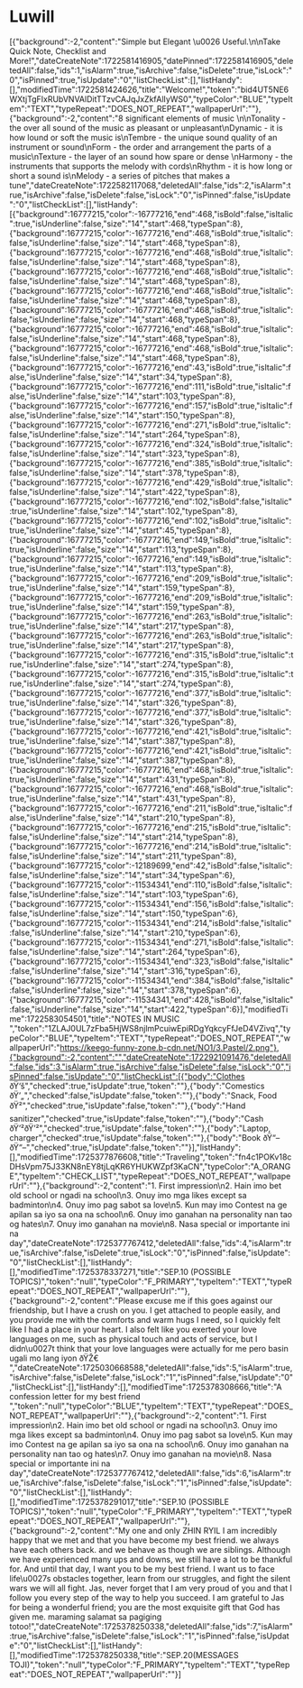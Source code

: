 # Luwill
[{"background":-2,"content":"Simple but Elegant \u0026 Useful.\n\nTake Quick Note, Checklist and More!","dateCreateNote":1722581416905,"datePinned":1722581416905,"deletedAll":false,"ids":1,"isAlarm":true,"isArchive":false,"isDelete":true,"isLock":"0","isPinned":true,"isUpdate":"0","listCheckList":[],"listHandy":[],"modifiedTime":1722581424626,"title":"Welcome!","token":"bid4UT5NE6WXtjTgFIxRUbVNVAlDitTTzvCAJqJxZkfAlIyWS0","typeColor":"BLUE","typeItem":"TEXT","typeRepeat":"DOES_NOT_REPEAT","wallpaperUrl":""},{"background":-2,"content":"8 significant elements of music \n\nTonality - the over all sound of the music as pleasant or unpleasant\nDynamic - it is how lound or soft the music is\nTembre - the unique sound quality of an instrument or sound\nForm - the order and arrangement the parts of a music\nTexture - the layer of an sound how spare or dense \nHarmony - the instruments that supports the melody with cords\nRhythm - it is how long or short a sound is\nMelody - a series of pitches that makes a tune","dateCreateNote":1722582117068,"deletedAll":false,"ids":2,"isAlarm":true,"isArchive":false,"isDelete":false,"isLock":"0","isPinned":false,"isUpdate":"0","listCheckList":[],"listHandy":[{"background":16777215,"color":-16777216,"end":468,"isBold":false,"isItalic":true,"isUnderline":false,"size":"14","start":468,"typeSpan":8},{"background":16777215,"color":-16777216,"end":468,"isBold":true,"isItalic":false,"isUnderline":false,"size":"14","start":468,"typeSpan":8},{"background":16777215,"color":-16777216,"end":468,"isBold":true,"isItalic":false,"isUnderline":false,"size":"14","start":468,"typeSpan":8},{"background":16777215,"color":-16777216,"end":468,"isBold":true,"isItalic":false,"isUnderline":false,"size":"14","start":468,"typeSpan":8},{"background":16777215,"color":-16777216,"end":468,"isBold":true,"isItalic":false,"isUnderline":false,"size":"14","start":468,"typeSpan":8},{"background":16777215,"color":-16777216,"end":468,"isBold":true,"isItalic":false,"isUnderline":false,"size":"14","start":468,"typeSpan":8},{"background":16777215,"color":-16777216,"end":468,"isBold":true,"isItalic":false,"isUnderline":false,"size":"14","start":468,"typeSpan":8},{"background":16777215,"color":-16777216,"end":468,"isBold":true,"isItalic":false,"isUnderline":false,"size":"14","start":468,"typeSpan":8},{"background":16777215,"color":-16777216,"end":43,"isBold":true,"isItalic":false,"isUnderline":false,"size":"14","start":34,"typeSpan":8},{"background":16777215,"color":-16777216,"end":111,"isBold":true,"isItalic":false,"isUnderline":false,"size":"14","start":103,"typeSpan":8},{"background":16777215,"color":-16777216,"end":157,"isBold":true,"isItalic":false,"isUnderline":false,"size":"14","start":150,"typeSpan":8},{"background":16777215,"color":-16777216,"end":271,"isBold":true,"isItalic":false,"isUnderline":false,"size":"14","start":264,"typeSpan":8},{"background":16777215,"color":-16777216,"end":324,"isBold":true,"isItalic":false,"isUnderline":false,"size":"14","start":323,"typeSpan":8},{"background":16777215,"color":-16777216,"end":385,"isBold":true,"isItalic":false,"isUnderline":false,"size":"14","start":378,"typeSpan":8},{"background":16777215,"color":-16777216,"end":429,"isBold":true,"isItalic":false,"isUnderline":false,"size":"14","start":422,"typeSpan":8},{"background":16777215,"color":-16777216,"end":102,"isBold":false,"isItalic":true,"isUnderline":false,"size":"14","start":102,"typeSpan":8},{"background":16777215,"color":-16777216,"end":102,"isBold":true,"isItalic":true,"isUnderline":false,"size":"14","start":45,"typeSpan":8},{"background":16777215,"color":-16777216,"end":149,"isBold":true,"isItalic":true,"isUnderline":false,"size":"14","start":113,"typeSpan":8},{"background":16777215,"color":-16777216,"end":149,"isBold":true,"isItalic":true,"isUnderline":false,"size":"14","start":113,"typeSpan":8},{"background":16777215,"color":-16777216,"end":209,"isBold":true,"isItalic":true,"isUnderline":false,"size":"14","start":159,"typeSpan":8},{"background":16777215,"color":-16777216,"end":209,"isBold":true,"isItalic":true,"isUnderline":false,"size":"14","start":159,"typeSpan":8},{"background":16777215,"color":-16777216,"end":263,"isBold":true,"isItalic":true,"isUnderline":false,"size":"14","start":217,"typeSpan":8},{"background":16777215,"color":-16777216,"end":263,"isBold":true,"isItalic":true,"isUnderline":false,"size":"14","start":217,"typeSpan":8},{"background":16777215,"color":-16777216,"end":315,"isBold":true,"isItalic":true,"isUnderline":false,"size":"14","start":274,"typeSpan":8},{"background":16777215,"color":-16777216,"end":315,"isBold":true,"isItalic":true,"isUnderline":false,"size":"14","start":274,"typeSpan":8},{"background":16777215,"color":-16777216,"end":377,"isBold":true,"isItalic":true,"isUnderline":false,"size":"14","start":326,"typeSpan":8},{"background":16777215,"color":-16777216,"end":377,"isBold":true,"isItalic":true,"isUnderline":false,"size":"14","start":326,"typeSpan":8},{"background":16777215,"color":-16777216,"end":421,"isBold":true,"isItalic":true,"isUnderline":false,"size":"14","start":387,"typeSpan":8},{"background":16777215,"color":-16777216,"end":421,"isBold":true,"isItalic":true,"isUnderline":false,"size":"14","start":387,"typeSpan":8},{"background":16777215,"color":-16777216,"end":468,"isBold":true,"isItalic":true,"isUnderline":false,"size":"14","start":431,"typeSpan":8},{"background":16777215,"color":-16777216,"end":468,"isBold":true,"isItalic":true,"isUnderline":false,"size":"14","start":431,"typeSpan":8},{"background":16777215,"color":-16777216,"end":211,"isBold":true,"isItalic":false,"isUnderline":false,"size":"14","start":210,"typeSpan":8},{"background":16777215,"color":-16777216,"end":215,"isBold":true,"isItalic":false,"isUnderline":false,"size":"14","start":214,"typeSpan":8},{"background":16777215,"color":-16777216,"end":214,"isBold":true,"isItalic":false,"isUnderline":false,"size":"14","start":211,"typeSpan":8},{"background":16777215,"color":-12189699,"end":42,"isBold":false,"isItalic":false,"isUnderline":false,"size":"14","start":34,"typeSpan":6},{"background":16777215,"color":-11534341,"end":110,"isBold":false,"isItalic":false,"isUnderline":false,"size":"14","start":103,"typeSpan":6},{"background":16777215,"color":-11534341,"end":156,"isBold":false,"isItalic":false,"isUnderline":false,"size":"14","start":150,"typeSpan":6},{"background":16777215,"color":-11534341,"end":214,"isBold":false,"isItalic":false,"isUnderline":false,"size":"14","start":210,"typeSpan":6},{"background":16777215,"color":-11534341,"end":271,"isBold":false,"isItalic":false,"isUnderline":false,"size":"14","start":264,"typeSpan":6},{"background":16777215,"color":-11534341,"end":323,"isBold":false,"isItalic":false,"isUnderline":false,"size":"14","start":316,"typeSpan":6},{"background":16777215,"color":-11534341,"end":384,"isBold":false,"isItalic":false,"isUnderline":false,"size":"14","start":378,"typeSpan":6},{"background":16777215,"color":-11534341,"end":428,"isBold":false,"isItalic":false,"isUnderline":false,"size":"14","start":422,"typeSpan":6}],"modifiedTime":1722583054501,"title":"NOTES IN MUSIC ","token":"1ZLAJ0UL7zFba5HjWS8njlmPcuiwEpiRDgYqkcyFfJeD4VZivq","typeColor":"BLUE","typeItem":"TEXT","typeRepeat":"DOES_NOT_REPEAT","wallpaperUrl":"https://keego-funny-zone.b-cdn.net/NO1/3.Pastel/2.png"},{"background":-2,"content":"","dateCreateNote":1722921091476,"deletedAll":false,"ids":3,"isAlarm":true,"isArchive":false,"isDelete":false,"isLock":"0","isPinned":false,"isUpdate":"0","listCheckList":[{"body":"Clothes ðŸ‘š","checked":true,"isUpdate":true,"token":""},{"body":"Comestics ðŸ’„","checked":false,"isUpdate":false,"token":""},{"body":"Snack, Food ðŸ²","checked":true,"isUpdate":false,"token":""},{"body":"Hand sanitizer","checked":true,"isUpdate":false,"token":""},{"body":"Cash ðŸ’²ðŸ’²","checked":true,"isUpdate":false,"token":""},{"body":"Laptop, charger","checked":true,"isUpdate":false,"token":""},{"body":"Book ðŸ“–ðŸ“–","checked":true,"isUpdate":false,"token":""}],"listHandy":[],"modifiedTime":1725377876608,"title":"Traveling","token":"fn4c1POKv18cDHsVpm75J33KN8nEY8tjLqKR6YHUKWZpf3KaCN","typeColor":"A_ORANGE","typeItem":"CHECK_LIST","typeRepeat":"DOES_NOT_REPEAT","wallpaperUrl":""},{"background":-2,"content":"1. First impression\n2. Hain imo bet old school or ngadi na school\n3. Onuy imo mga likes except sa badminton\n4. Onuy imo pag sabot sa love\n5. Kun may imo Contest na ge apilan sa iyo sa ona na school\n6. Onuy imo ganahan na personality nan tao og hates\n7. Onuy imo ganahan na movie\n8. Nasa special or importante ini na day","dateCreateNote":1725377767412,"deletedAll":false,"ids":4,"isAlarm":true,"isArchive":false,"isDelete":true,"isLock":"0","isPinned":false,"isUpdate":"0","listCheckList":[],"listHandy":[],"modifiedTime":1725378337271,"title":"SEP.10 (POSSIBLE TOPICS)","token":"null","typeColor":"F_PRIMARY","typeItem":"TEXT","typeRepeat":"DOES_NOT_REPEAT","wallpaperUrl":""},{"background":-2,"content":"Please excuse me if this goes against our friendship, but I have a crush on you. I get attached to people easily, and you provide me with the comforts and warm hugs I need, so I quickly felt like I had a place in your heart. I also felt like you exerted your love languages on me, such as physical touch and acts of service, but I didn\u0027t think that your love languages were actually for me pero basin ugali mo lang iyon ðŸŽ€ ","dateCreateNote":1725030668588,"deletedAll":false,"ids":5,"isAlarm":true,"isArchive":false,"isDelete":false,"isLock":"1","isPinned":false,"isUpdate":"0","listCheckList":[],"listHandy":[],"modifiedTime":1725378308666,"title":"A confession letter for my best friend ","token":"null","typeColor":"BLUE","typeItem":"TEXT","typeRepeat":"DOES_NOT_REPEAT","wallpaperUrl":""},{"background":-2,"content":"1. First impression\n2. Hain imo bet old school or ngadi na school\n3. Onuy imo mga likes except sa badminton\n4. Onuy imo pag sabot sa love\n5. Kun may imo Contest na ge apilan sa iyo sa ona na school\n6. Onuy imo ganahan na personality nan tao og hates\n7. Onuy imo ganahan na movie\n8. Nasa special or importante ini na day","dateCreateNote":1725377767412,"deletedAll":false,"ids":6,"isAlarm":true,"isArchive":false,"isDelete":false,"isLock":"1","isPinned":false,"isUpdate":"0","listCheckList":[],"listHandy":[],"modifiedTime":1725378291017,"title":"SEP.10 (POSSIBLE TOPICS)","token":"null","typeColor":"F_PRIMARY","typeItem":"TEXT","typeRepeat":"DOES_NOT_REPEAT","wallpaperUrl":""},{"background":-2,"content":"My one and only ZHIN RYIL I am incredibly happy that we met and that you have become my best friend. we always have each others back. and we behave as though we are siblings. Although we have experienced many ups and downs, we still have a lot to be thankful for. And until that day, I want you to be my best friend. I want us to face life\u0027s obstacles together, learn from our struggles, and fight the silent wars we will all fight. Jas, never forget that I am very proud of you and that I follow you every step of the way to help you succeed. I am grateful to Jas for being a wonderful friend; you are the most exquisite gift that God has given me. maraming salamat sa pagiging totoo!","dateCreateNote":1725378250338,"deletedAll":false,"ids":7,"isAlarm":true,"isArchive":false,"isDelete":false,"isLock":"1","isPinned":false,"isUpdate":"0","listCheckList":[],"listHandy":[],"modifiedTime":1725378250338,"title":"SEP.20(MESSAGES TOJI)","token":"null","typeColor":"F_PRIMARY","typeItem":"TEXT","typeRepeat":"DOES_NOT_REPEAT","wallpaperUrl":""}]
